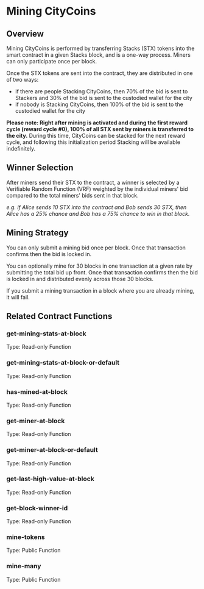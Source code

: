 # Mining CityCoins

## Overview

Mining CityCoins is performed by transferring Stacks \(STX\) tokens into the smart contract in a given Stacks block, and is a one-way process. Miners can only participate once per block.

Once the STX tokens are sent into the contract, they are distributed in one of two ways:

* if there are people Stacking CityCoins, then 70% of the bid is sent to Stackers and 30% of the bid is sent to the custodied wallet for the city
* if nobody is Stacking CityCoins, then 100% of the bid is sent to the custodied wallet for the city

‍**Please note: Right after mining is activated and during the first reward cycle \(reward cycle \#0\), 100% of all STX sent by miners is transferred to the city.** During this time, CityCoins can be stacked for the next reward cycle, and following this initialization period Stacking will be available indefinitely.

## **Winner Selection**

After miners send their STX to the contract, a winner is selected by a Verifiable Random Function \(VRF\) weighted by the individual miners' bid compared to the total miners' bids sent in that block.  
  
_e.g. if Alice sends 10 STX into the contract and Bob sends 30 STX, then Alice has a 25% chance and Bob has a 75% chance to win in that block._

## **Mining Strategy**

You can only submit a mining bid once per block. Once that transaction confirms then the bid is locked in.

You can optionally mine for 30 blocks in one transaction at a given rate by submitting the total bid up front. Once that transaction confirms then the bid is locked in and distributed evenly across those 30 blocks.

If you submit a mining transaction in a block where you are already mining, it will fail.

## Related Contract Functions

### get-mining-stats-at-block

Type: Read-only Function

### get-mining-stats-at-block-or-default

Type: Read-only Function

### has-mined-at-block

Type: Read-only Function

### get-miner-at-block

Type: Read-only Function

### get-miner-at-block-or-default

Type: Read-only Function

### get-last-high-value-at-block

Type: Read-only Function

### get-block-winner-id

Type: Read-only Function

### mine-tokens

Type: Public Function

### mine-many

Type: Public Function



